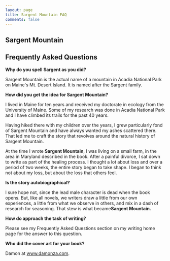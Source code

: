 ```yaml
---
layout: page
title: Sargent Mountain FAQ
comments: false
---
```

## Sargent Mountain
## Frequently Asked Questions

**Why do you spell Sargent as you did?**

Sargent Mountain is the actual name of a mountain in Acadia National Park on Maine's Mt. Desert Island. It is named after the Sargent family. 

**How did you get the idea for Sargent Mountain?**

I lived in Maine for ten years and received my doctorate in ecology from the University of Maine. Some of my research was done in Acadia National Park and I have climbed its trails for the past 40 years. 

Having hiked there with my children over the years, I grew particularly fond of Sargent Mountain and have always wanted my ashes scattered there. That led me to craft the story that revolves around the natural history of Sargent Mountain. 

At the time I wrote **Sargent Mountain**, I was living on a small farm, in the area in Maryland described in the book. After a painful divorce, I sat down to write as part of the healing process. I thought a lot about loss and over a period of two weeks, the entire story began to take shape. I began to think not about my loss, but about the loss that others feel.

**Is the story autobiographical?**

I sure hope not, since the lead male character is dead when the book opens. But, like all novels, we writers draw a little from our own experiences, a little from what we observe in others, and mix in a dash of research for seasoning. That stew is what became**Sargent Mountain.**

**How do approach the task of writing?**

Please see my Frequently Asked Questions section on my writing home page for the answer to this question. 

**Who did the cover art for your book?**

Damon at www.damonza.com.

